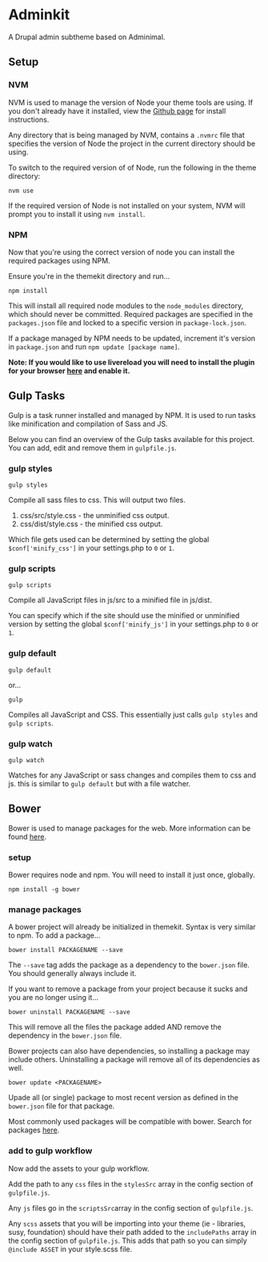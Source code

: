 # Adminkit
A Drupal admin subtheme based on Adminimal.
 
## Setup 

### NVM
NVM is used to manage the version of Node your theme tools are using. If you don't already have it installed, view the [Github page](https://github.com/nvm-sh/nvm) for install instructions.

Any directory that is being managed by NVM, contains a `.nvmrc` file that specifies the version of Node the project in the current directory should be using.

To switch to the required version of of Node, run the following in the theme directory:
```
nvm use
```
If the required version of Node is not installed on your system, NVM will prompt you to install it using `nvm install`.

### NPM
Now that you're using the correct version of node you can install the required packages using NPM.

Ensure you're in the themekit directory and run...
```
npm install
```
This will install all required node modules to the `node_modules` directory, which should never be committed. Required packages are specified in the `packages.json` file and locked to a specific version in `package-lock.json`.

If a package managed by NPM needs to be updated, increment it's version in `package.json` and run `npm update [package name]`.

**Note: If you would like to use livereload you will need to install the plugin for your browser [here](http://livereload.com/extensions/) and enable it.**

## Gulp Tasks
Gulp is a task runner installed and managed by NPM. It is used to run tasks like minification and compilation of Sass and JS.

Below you can find an overview of the Gulp tasks available for this project. You can add, edit and remove them in `gulpfile.js`.

### gulp styles

```
gulp styles
```

Compile all sass files to css. This will output two files.

1. css/src/style.css - the unminified css output.
1. css/dist/style.css - the minified css output.

Which file gets used can be determined by setting the global `$conf['minify_css']` in your settings.php to `0` or `1`.

### gulp scripts

```
gulp scripts
```

Compile all JavaScript files in js/src to a minified file in js/dist.

You can specify which if the site should use the minified or unminified version by setting the global `$conf['minify_js']`
in your settings.php to `0` or `1`.

### gulp default

```
gulp default
```
or...
```
gulp
```

Compiles all JavaScript and CSS. This essentially just calls `gulp styles` and `gulp scripts`.

### gulp watch

```
gulp watch
```

Watches for any JavaScript or sass changes and compiles them to css and js. this is similar to `gulp default` but with a
file watcher. 


## Bower
Bower is used to manage packages for the web. More information can be found [here](http://bower.io/). 

### setup
Bower requires node and npm. You will need to install it just once, globally.

```
npm install -g bower
```
### manage packages 
A bower project will already be initialized in themekit. Syntax is very similar to npm. To add a package...

```
bower install PACKAGENAME --save
```
The `--save` tag adds the package as a dependency to the `bower.json` file. You should generally always include it.

If you want to remove a package from your project because it sucks and you are no longer using it...

```
bower uninstall PACKAGENAME --save
```
This will remove all the files the package added AND remove the dependency in the `bower.json` file.

Bower projects can also have dependencies, so installing a package may include others. Uninstalling a package will remove all of its dependencies as well.

```
bower update <PACKAGENAME>
```
Upade all (or single) package to most recent version as defined in the `bower.json` file for that package.

Most commonly used packages will be compatible with bower. Search for packages [here](http://bower.io/search/).

### add to gulp workflow
Now add the assets to your gulp workflow.

Add the path to any `css` files in the `stylesSrc` array in the config section of `gulpfile.js`.

Any `js` files go in the `scriptsSrc`array in the config section of `gulpfile.js`.

Any `scss` assets that you will be importing into your theme (ie - libraries, susy, foundation) should have their path added to the `includePaths` array in the config section of `gulpfile.js`. This adds that path so you can simply `@include ASSET` in your style.scss file.
